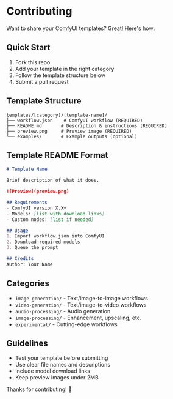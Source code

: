 # Contributing

Want to share your ComfyUI templates? Great! Here's how:

## Quick Start
1. Fork this repo
2. Add your template in the right category
3. Follow the template structure below
4. Submit a pull request

## Template Structure
```
templates/[category]/[template-name]/
├── workflow.json    # ComfyUI workflow (REQUIRED)
├── README.md       # Description & instructions (REQUIRED)  
├── preview.png     # Preview image (REQUIRED)
└── examples/       # Example outputs (optional)
```

## Template README Format
```markdown
# Template Name

Brief description of what it does.

![Preview](preview.png)

## Requirements
- ComfyUI version X.X+
- Models: [list with download links]
- Custom nodes: [list if needed]

## Usage
1. Import workflow.json into ComfyUI
2. Download required models
3. Queue the prompt

## Credits
Author: Your Name
```

## Categories
- `image-generation/` - Text/image-to-image workflows
- `video-generation/` - Text/image-to-video workflows  
- `audio-processing/` - Audio generation
- `image-processing/` - Enhancement, upscaling, etc.
- `experimental/` - Cutting-edge workflows

## Guidelines
- Test your template before submitting
- Use clear file names and descriptions
- Include model download links
- Keep preview images under 2MB

Thanks for contributing! 🎉
